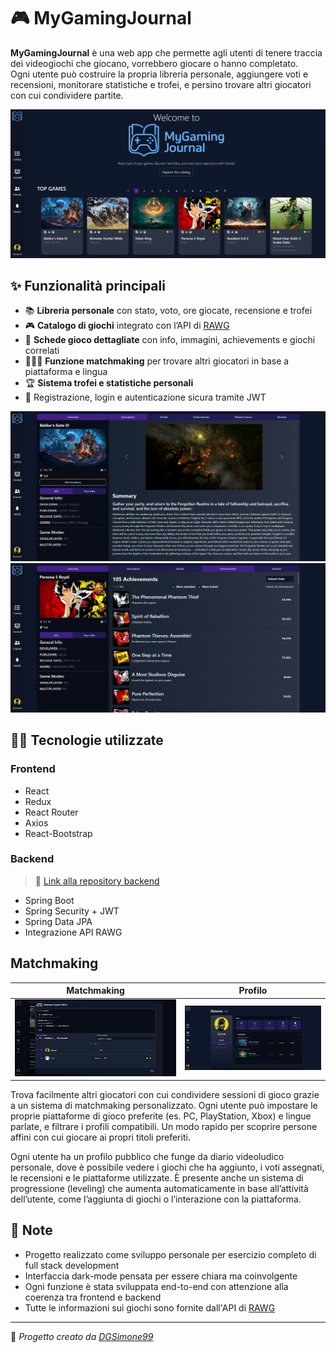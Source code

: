 # 🎮 MyGamingJournal

**MyGamingJournal** è una web app che permette agli utenti di tenere traccia dei videogiochi che giocano, vorrebbero giocare o hanno completato.  
Ogni utente può costruire la propria libreria personale, aggiungere voti e recensioni, monitorare statistiche e trofei, e persino trovare altri giocatori con cui condividere partite.

 ![Libreria](./screenshots/Home.png) 

## ✨ Funzionalità principali

- 📚 **Libreria personale** con stato, voto, ore giocate, recensione e trofei
- 🎮 **Catalogo di giochi** integrato con l’API di [RAWG](https://rawg.io/apidocs)
- 🧩 **Schede gioco dettagliate** con info, immagini, achievements e giochi correlati
- 🧑‍🤝‍🧑 **Funzione matchmaking** per trovare altri giocatori in base a piattaforma e lingua
- 🏆 **Sistema trofei e statistiche personali**
- 🔐 Registrazione, login e autenticazione sicura tramite JWT

![Scheda gioco](./screenshots/Details.png)  
![Achievements](./screenshots/Achievements.png)

## 🧑‍💻 Tecnologie utilizzate

### Frontend
- React
- Redux
- React Router
- Axios
- React-Bootstrap

### Backend
> 🔗 [Link alla repository backend](https://github.com/DGSimone99/mygamingjournal-backend)

- Spring Boot
- Spring Security + JWT
- Spring Data JPA
- Integrazione API RAWG

## Matchmaking

| Matchmaking | Profilo |
|-------------|---------|
| ![Matchmaking](./screenshots/Matchmaking.png) | ![Profilo](./screenshots/User.png) |

Trova facilmente altri giocatori con cui condividere sessioni di gioco grazie a un sistema di matchmaking personalizzato.
Ogni utente può impostare le proprie piattaforme di gioco preferite (es. PC, PlayStation, Xbox) e lingue parlate, e filtrare i profili compatibili.
Un modo rapido per scoprire persone affini con cui giocare ai propri titoli preferiti.

Ogni utente ha un profilo pubblico che funge da diario videoludico personale, dove è possibile vedere i giochi che ha aggiunto, i voti assegnati, le recensioni e le piattaforme utilizzate.
È presente anche un sistema di progressione (leveling) che aumenta automaticamente in base all’attività dell’utente, come l’aggiunta di giochi o l’interazione con la piattaforma.


## 📌 Note

- Progetto realizzato come sviluppo personale per esercizio completo di full stack development
- Interfaccia dark-mode pensata per essere chiara ma coinvolgente
- Ogni funzione è stata sviluppata end-to-end con attenzione alla coerenza tra frontend e backend
- Tutte le informazioni sui giochi sono fornite dall'API di [RAWG](https://rawg.io/apidocs)

---

🧠 *Progetto creato da [DGSimone99](https://github.com/DGSimone99)*  

